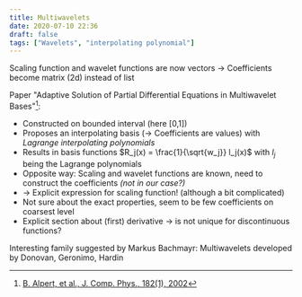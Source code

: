 ```yaml
---
title: Multiwavelets
date: 2020-07-10 22:36
draft: false
tags: ["Wavelets", "interpolating polynomial"]
---
```


Scaling function and wavelet functions are now vectors -> Coefficients become matrix (2d) instead of list

Paper "Adaptive Solution of Partial Differential Equations in Multiwavelet Bases"[^alpert_adaptive_2002]:
  - Constructed on bounded interval (here [0,1])
  - Proposes an interpolating basis (-> Coefficients are values) with *Lagrange interpolating polynomials*
  - Results in basis functions $R_j(x) = \frac{1}{\sqrt{w_j}} l_j(x)$ with $l_j$ being the Lagrange polynomials
  - Opposite way: Scaling and wavelet functions are known, need to construct the coefficients _(not in our case?)_
  - -> Explicit expression for scaling function! (although a bit complicated)
  - Not sure about the exact properties, seem to be few coefficients on coarsest level
  - Explicit section about (first) derivative -> is not unique for discontinuous functions?

Interesting family suggested by Markus Bachmayr: Multiwavelets developed by Donovan, Geronimo, Hardin


[^alpert_adaptive_2002]: [B. Alpert, et al., J. Comp. Phys., 182(1), 2002](https://doi.org/10.1006/jcph.2002.7160)
